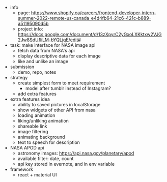 - info
  - page: https://www.shopify.ca/careers/frontend-developer-intern-summer-2022-remote-us-canada_e4d4fb64-21c6-421c-b889-a51195090d5b
  - project info: https://docs.google.com/document/d/13zXpyrC2yGxoLXKktxw2VJG2Jw8SdUfliLM-bYQLjqE/edit#
- task: make interface for NASA image api
  - fetch data from NASA's api
  - display descriptive data for each image
  - like and unlike an image
- submission
  - demo, repo, notes
- strategy
  - create simplest form to meet requirement
    - model after tumblr instead of Instagram?
  - add extra features
- extra features idea
  - ability to saved pictures in localStorage
  - show widgets of other API from nasa
  - loading animation
  - liking/unliking animation
  - shareable link
  - image filtering
  - animating background
  - text to speech for description
- NASA APOD api
  - astronomy images: https://api.nasa.gov/planetary/apod
  - available filter: date, count
  - api key stored in evernote, and in env variable
- framework
  - react + material UI
